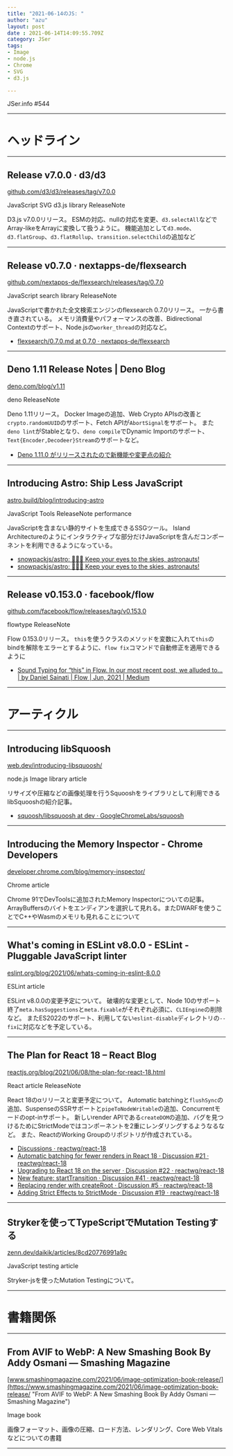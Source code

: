```yaml
---
title: "2021-06-14のJS: "
author: "azu"
layout: post
date : 2021-06-14T14:09:55.709Z
category: JSer
tags:
- Image
- node.js
- Chrome
- SVG
- d3.js

---
```


JSer.info #544

----

<h1 class="site-genre">ヘッドライン</h1>

----

## Release v7.0.0 · d3/d3
[github.com/d3/d3/releases/tag/v7.0.0](https://github.com/d3/d3/releases/tag/v7.0.0 "Release v7.0.0 · d3/d3")
<p class="jser-tags jser-tag-icon"><span class="jser-tag">JavaScript</span> <span class="jser-tag">SVG</span> <span class="jser-tag">d3.js</span> <span class="jser-tag">library</span> <span class="jser-tag">ReleaseNote</span></p>

D3.js v7.0.0リリース。
ESMの対応、nullの対応を変更、`d3.selectAll`などでArray-likeをArrayに変換して扱うように。
機能追加として`d3.mode`、`d3.flatGroup`、`d3.flatRollup`、`transition.selectChild`の追加など


----

## Release v0.7.0 · nextapps-de/flexsearch
[github.com/nextapps-de/flexsearch/releases/tag/0.7.0](https://github.com/nextapps-de/flexsearch/releases/tag/0.7.0 "Release v0.7.0 · nextapps-de/flexsearch")
<p class="jser-tags jser-tag-icon"><span class="jser-tag">JavaScript</span> <span class="jser-tag">search</span> <span class="jser-tag">library</span> <span class="jser-tag">ReleaseNote</span></p>

JavaScriptで書かれた全文検索エンジンのflexsearch 0.7.0リリース。
一から書き直されている。
メモリ消費量やパフォーマンスの改善、Bidirectional Contextのサポート、Node.jsの`worker_thread`の対応など。

- [flexsearch/0.7.0.md at 0.7.0 · nextapps-de/flexsearch](https://github.com/nextapps-de/flexsearch/blob/0.7.0/doc/0.7.0.md "flexsearch/0.7.0.md at 0.7.0 · nextapps-de/flexsearch")

----

## Deno 1.11 Release Notes | Deno Blog
[deno.com/blog/v1.11](https://deno.com/blog/v1.11 "Deno 1.11 Release Notes | Deno Blog")
<p class="jser-tags jser-tag-icon"><span class="jser-tag">deno</span> <span class="jser-tag">ReleaseNote</span></p>

Deno 1.11リリース。
Docker Imageの追加、Web Crypto APIsの改善と`crypto.randomUUID`のサポート、Fetch APIが`AbortSignal`をサポート。
また`deno lint`がStableとなり、`deno compile`でDynamic Importのサポート、`Text{Encoder,Decodeer}Stream`のサポートなど。

- [Deno 1.11.0 がリリースされたので新機能や変更点の紹介](https://zenn.dev/magurotuna/articles/deno-release-note-1-11-0 "Deno 1.11.0 がリリースされたので新機能や変更点の紹介")

----

## Introducing Astro: Ship Less JavaScript
[astro.build/blog/introducing-astro](https://astro.build/blog/introducing-astro "Introducing Astro: Ship Less JavaScript")
<p class="jser-tags jser-tag-icon"><span class="jser-tag">JavaScript</span> <span class="jser-tag">Tools</span> <span class="jser-tag">ReleaseNote</span> <span class="jser-tag">performance</span></p>

JavaScriptを含まない静的サイトを生成できるSSGツール。
Island Architectureのようにインタラクティブな部分だけJavaScriptを含んだコンポーネントを利用できるようになっている。

- [snowpackjs/astro: 🚀🧑‍🚀 Keep your eyes to the skies, astronauts!](https://github.com/snowpackjs/astro "snowpackjs/astro: 🚀🧑‍🚀 Keep your eyes to the skies, astronauts!")
- [snowpackjs/astro: 🚀🧑‍🚀 Keep your eyes to the skies, astronauts!](https://github.com/snowpackjs/astro "snowpackjs/astro: 🚀🧑‍🚀 Keep your eyes to the skies, astronauts!")

----

## Release v0.153.0 · facebook/flow
[github.com/facebook/flow/releases/tag/v0.153.0](https://github.com/facebook/flow/releases/tag/v0.153.0 "Release v0.153.0 · facebook/flow")
<p class="jser-tags jser-tag-icon"><span class="jser-tag">flowtype</span> <span class="jser-tag">ReleaseNote</span></p>

Flow 0.153.0リリース。
`this`を使うクラスのメソッドを変数に入れて`this`のbindを解除をエラーとするように、`flow fix`コマンドで自動修正を適用できるように

- [Sound Typing for “this” in Flow. In our most recent post, we alluded to… | by Daniel Sainati | Flow | Jun, 2021 | Medium](https://medium.com/flow-type/sound-typing-for-this-in-flow-d62db2af969e "Sound Typing for “this” in Flow. In our most recent post, we alluded to… | by Daniel Sainati | Flow | Jun, 2021 | Medium")

----
<h1 class="site-genre">アーティクル</h1>

----

## Introducing libSquoosh
[web.dev/introducing-libsquoosh/](https://web.dev/introducing-libsquoosh/ "Introducing libSquoosh")
<p class="jser-tags jser-tag-icon"><span class="jser-tag">node.js</span> <span class="jser-tag">Image</span> <span class="jser-tag">library</span> <span class="jser-tag">article</span></p>

リサイズや圧縮などの画像処理を行うSquooshをライブラリとして利用できるlibSquooshの紹介記事。

- [squoosh/libsquoosh at dev · GoogleChromeLabs/squoosh](https://github.com/GoogleChromeLabs/squoosh/tree/dev/libsquoosh "squoosh/libsquoosh at dev · GoogleChromeLabs/squoosh")

----

## Introducing the Memory Inspector - Chrome Developers
[developer.chrome.com/blog/memory-inspector/](https://developer.chrome.com/blog/memory-inspector/ "Introducing the Memory Inspector - Chrome Developers")
<p class="jser-tags jser-tag-icon"><span class="jser-tag">Chrome</span> <span class="jser-tag">article</span></p>

Chrome 91でDevToolsに追加されたMemory Inspectorについての記事。
ArrayBuffersのバイトをエンディアンを選択して見れる。またDWARFを使うことでC++やWasmのメモリも見れることについて


----

## What&#039;s coming in ESLint v8.0.0 - ESLint - Pluggable JavaScript linter
[eslint.org/blog/2021/06/whats-coming-in-eslint-8.0.0](https://eslint.org/blog/2021/06/whats-coming-in-eslint-8.0.0 "What&#039;s coming in ESLint v8.0.0 - ESLint - Pluggable JavaScript linter")
<p class="jser-tags jser-tag-icon"><span class="jser-tag">ESLint</span> <span class="jser-tag">article</span></p>

ESLint v8.0.0の変更予定について。
破壊的な変更として、Node 10のサポート終了`meta.hasSuggestions`と`meta.fixable`がそれぞれ必須に、`CLIEngine`の削除など。
またES2022のサポート、利用してない`eslint-disable`ディレクトリの`--fix`に対応などを予定している。


----

## The Plan for React 18 – React Blog
[reactjs.org/blog/2021/06/08/the-plan-for-react-18.html](https://reactjs.org/blog/2021/06/08/the-plan-for-react-18.html "The Plan for React 18 – React Blog")
<p class="jser-tags jser-tag-icon"><span class="jser-tag">React</span> <span class="jser-tag">article</span> <span class="jser-tag">ReleaseNote</span></p>

React 18のαリリースと変更予定について。
Automatic batchingと`flushSync`の追加、SuspenseのSSRサポートと`pipeToNodeWritable`の追加、Concurrentモードのopt-inサポート。
新しいrender APIである`createDOM`の追加、バグを見つけるためにStrictModeではコンポーネントを2重にレンダリングするようなるなど。
また、ReactのWorking Groupのリポジトリが作成されている。

- [Discussions · reactwg/react-18](https://github.com/reactwg/react-18/discussions "Discussions · reactwg/react-18")
- [Automatic batching for fewer renders in React 18 · Discussion #21 · reactwg/react-18](https://github.com/reactwg/react-18/discussions/21 "Automatic batching for fewer renders in React 18 · Discussion #21 · reactwg/react-18")
- [Upgrading to React 18 on the server · Discussion #22 · reactwg/react-18](https://github.com/reactwg/react-18/discussions/22 "Upgrading to React 18 on the server · Discussion #22 · reactwg/react-18")
- [New feature: startTransition · Discussion #41 · reactwg/react-18](https://github.com/reactwg/react-18/discussions/41 "New feature: startTransition · Discussion #41 · reactwg/react-18")
- [Replacing render with createRoot · Discussion #5 · reactwg/react-18](https://github.com/reactwg/react-18/discussions/5 "Replacing render with createRoot · Discussion #5 · reactwg/react-18")
- [Adding Strict Effects to StrictMode · Discussion #19 · reactwg/react-18](https://github.com/reactwg/react-18/discussions/19 "Adding Strict Effects to StrictMode · Discussion #19 · reactwg/react-18")

----

## Strykerを使ってTypeScriptでMutation Testingする
[zenn.dev/daikik/articles/8cd20776991a9c](https://zenn.dev/daikik/articles/8cd20776991a9c "Strykerを使ってTypeScriptでMutation Testingする")
<p class="jser-tags jser-tag-icon"><span class="jser-tag">JavaScript</span> <span class="jser-tag">testing</span> <span class="jser-tag">article</span></p>

Stryker-jsを使ったMutation Testingについて。


----
<h1 class="site-genre">書籍関係</h1>

----

## From AVIF to WebP: A New Smashing Book By Addy Osmani — Smashing Magazine
[www.smashingmagazine.com/2021/06/image-optimization-book-release/](https://www.smashingmagazine.com/2021/06/image-optimization-book-release/ "From AVIF to WebP: A New Smashing Book By Addy Osmani — Smashing Magazine")
<p class="jser-tags jser-tag-icon"><span class="jser-tag">Image</span> <span class="jser-tag">book</span></p>

画像フォーマット、画像の圧縮、ロード方法、レンダリング、Core Web Vitalsなどについての書籍


----
